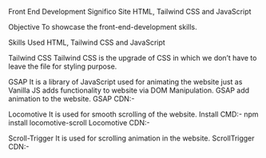 Front End Development
Significo Site
HTML, Tailwind CSS and JavaScript
 
 
Objective
To showcase the front-end-development skills.

Skills Used
HTML, Tailwind CSS and JavaScript


Tailwind CSS
Tailwind CSS is the upgrade of CSS in which we don’t have to leave the file for styling purpose.

GSAP
It is a library of JavaScript used for animating the website just as Vanilla JS adds functionality to website via DOM Manipulation.
GSAP add animation to the website.
GSAP CDN:-
<script src="https://cdnjs.cloudflare.com/ajax/libs/gsap/3.12.5/gsap.min.js" integrity="sha512-7eHRwcbYkK4d9g/6tD/mhkf++eoTHwpNM9woBxtPUBWm67zeAfFC+HrdoE2GanKeocly/VxeLvIqwvCdk7qScg==" crossorigin="anonymous" referrerpolicy="no-referrer"></script>

Locomotive
It is used for smooth scrolling of the website.
Install CMD:-
npm install locomotive-scroll
Locomotive CDN:-
<script src="https://cdn.jsdelivr.net/npm/locomotive-scroll@4.1.4/dist/locomotive-scroll.min.js"></script>



Scroll-Trigger
It is used for scrolling animation in the website.
ScrollTrigger CDN:-
<script src="https://cdnjs.cloudflare.com/ajax/libs/gsap/3.12.5/ScrollTrigger.min.js" integrity="sha512-onMTRKJBKz8M1TnqqDuGBlowlH0ohFzMXYRNebz+yOcc5TQr/zAKsthzhuv0hiyUKEiQEQXEynnXCvNTOk50dg==" crossorigin="anonymous" referrerpolicy="no-referrer"></script>

